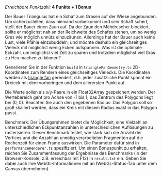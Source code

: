 *Erreichbare Punktzahl:* **4 Punkte + 1 Bonus**

Der Bauer Triangulus hat ein Schaf zum Grasen auf der Wiese angebunden. Um sicherzustellen, dass niemand vorbeikommt und sein Schaft schert, stellt der Bauer einen Zaun auf. Da der Zaun den Mähdrescher blockiert, sollte er möglichst nah an der Reichweite des Schafes stehen, um so wenig Gras wie möglich unnütz einzuzäunen. Allerdings hat der Bauer auch keine Lust, viele Pfähle einzubuddeln, und möchte deshalb ein gleichseitiges Vieleck mit möglichst wenig Ecken aufspannen. Was ist die optimale Eckzahl, um möglichst viel Zeit zu sparen und trotzdem möglichst viel Gras zu Heu machen zu können?

Generieren Sie in der Funktion `build` in `triangleFanGeometry.ts` 2D-Koordinaten zum Rendern eines gleichseitiges Vielecks. Die Koordinaten werden als [triangle fan](https://www.khronos.org/opengl/wiki/Primitive#Triangle_primitives) gerendert, d.h. jeder zusätzliche Punkt spannt ein Dreieck mit dem vorheringen und dem allerersten Punkt auf.

Die Werte sollen als x/y-Paare in ein Float32Array gespeichert werden. Der Wertebereich geht pro Achse von -1 bis 1; das Zentrum des Polygons liegt bei (0, 0). Beachten Sie auch den gegebenen Radius: Das Polygon soll so groß skaliert werden, dass ein Kreis mit diesem Radius exakt in das Polygon passt.

Benchmark: Der Übungsrahmen bietet die Möglichkeit, eine Vielzahl an unterschiedlichen Eckpunktanzahlen in unterschiedlichen Auflösungen zu rasterisieren. Dieser Benchmark testet, wie stark sich die Anzahl der Vertices und die Anzahl an unnötig verarbeiteten Fragmenten auf die Rechenzeit für einen Frame auswirken. Die Parameter dafür sind in `performanceRenderer.ts` spezifiziert. Um einen Bonuspunkt zu erhalten, reichen Sie Zusammenfassung der Ergebnisse des Benchmarks (in der Browser-Konsole, z.B. erreichbar mit F12) in `result.txt` ein. Geben Sie dabei auch ihre WebGL-Informationen mit an (WebGL-Status-Tab unter dem Canvas übernehmen).
